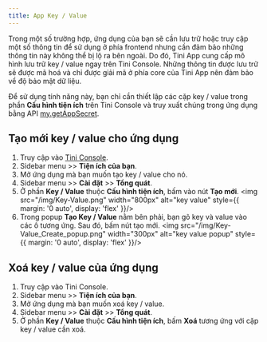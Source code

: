 ```yaml
---
title: App Key / Value
---
```


Trong một số trường hợp, ứng dụng của bạn sẽ cần lưu trữ hoặc truy cập một số thông tin để sử dụng ở phía frontend nhưng cần đảm bảo những thông tin này không thể bị lộ ra bên ngoài.  Do đó, Tini App cung cấp mô hình lưu trữ key / value ngay trên Tini Console. Những thông tin được lưu trữ sẽ được mã hoá và chỉ được giải mã ở phía core của Tini App nên đảm bảo về độ bảo mật dữ liệu.

Để sử dụng tính năng này, bạn chỉ cần thiết lập các cặp key / value trong phần **Cấu hình tiện ích**    trên Tini Console và truy xuất chúng trong ứng dụng bằng API [my.getAppSecret](/docs/api/basic/get-app-secret).

## Tạo mới key / value cho ứng dụng

1. Truy cập vào [Tini Console](https://developer.tiki.vn/apps).
2. Sidebar menu >> **Tiện ích của bạn**.
3. Mở ứng dụng mà bạn muốn tạo key / value cho nó.
4. Sidebar menu >> **Cài đặt** >> **Tổng quát**.
5. Ở phần **Key / Value** thuộc **Cấu hình tiện ích**, bấm vào nút **Tạo mới**.
   <img src="/img/Key-Value.png" width="800px" alt="key value" style={{ margin: '0 auto', display: 'flex' }}/>
6. Trong popup **Tạo Key / Value** nằm bên phải, bạn gõ key và value vào các ô tương ứng. Sau đó, bấm nút tạo mới.
   <img src="/img/Key-Value_Create_popup.png" width="300px" alt="key value popup" style={{ margin: '0 auto', display: 'flex' }}/>

## Xoá key / value của ứng dụng

1. Truy cập vào Tini Console.
2. Sidebar menu >> **Tiện ích của bạn**.
3. Mở ứng dụng mà bạn muốn xoá key / value.
4. Sidebar menu >> **Cài đặt** >> **Tổng quát**.
5. Ở phần **Key / Value** thuộc **Cấu hình tiện ích**, bấm **Xoá** tương ứng với cặp key / value cần xoá. 

